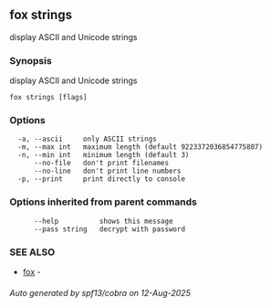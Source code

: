 ## fox strings

display ASCII and Unicode strings

### Synopsis

display ASCII and Unicode strings

```
fox strings [flags]
```

### Options

```
  -a, --ascii     only ASCII strings
  -m, --max int   maximum length (default 9223372036854775807)
  -n, --min int   minimum length (default 3)
      --no-file   don't print filenames
      --no-line   don't print line numbers
  -p, --print     print directly to console
```

### Options inherited from parent commands

```
      --help          shows this message
      --pass string   decrypt with password
```

### SEE ALSO

* [fox](fox.md)	 - 

###### Auto generated by spf13/cobra on 12-Aug-2025
